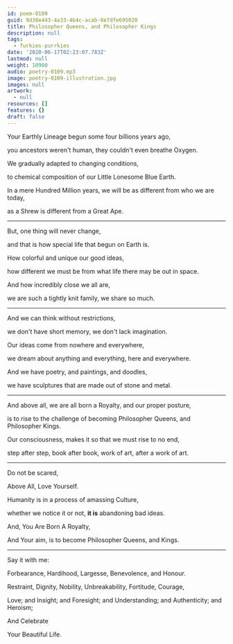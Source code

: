 ```yaml
---
id: poem-0109
guid: 9d38e443-4a33-4b4c-acab-8e7dfe695020
title: Philosopher Queens, and Philosopher Kings
description: null
tags:
  - furkies-purrkies
date: '2020-06-17T02:23:07.783Z'
lastmod: null
weight: 10900
audio: poetry-0109.mp3
image: poetry-0109-illustration.jpg
images: null
artwork:
  - null
resources: []
features: {}
draft: false
---
```


Your Earthly Lineage begun some four billions years ago,

you ancestors weren't human, they couldn't even breathe Oxygen.

We gradually adapted to changing conditions,

to chemical composition of our Little Lonesome Blue Earth.

In a mere Hundred Million years, we will be as different from who we are today,

as a Shrew is different from a Great Ape.

---

But, one thing will never change,

and that is how special life that begun on Earth is.

How colorful and unique our good ideas,

how different we must be from what life there may be out in space.

And how incredibly close we all are,

we are such a tightly knit family, we share so much.

---

And we can think without restrictions,

we don't have short memory, we don't lack imagination.

Our ideas come from nowhere and everywhere,

we dream about anything and everything, here and everywhere.

And we have poetry, and paintings, and doodles,

we have sculptures that are made out of stone and metal.

---

And above all, we are all born a Royalty, and our proper posture,

is to rise to the challenge of becoming Philosopher Queens, and Philosopher Kings.

Our consciousness, makes it so that we must rise to no end,

step after step, book after book, work of art, after a work of art.

---

Do not be scared,

Above All, Love Yourself.

Humanity is in a process of amassing Culture,

whether we notice it or not, **it is** abandoning bad ideas.

And, You Are Born A Royalty,

And Your aim, is to become Philosopher Queens, and Kings.

---

Say it with me:

Forbearance, Hardihood, Largesse, Benevolence, and Honour.

Restraint, Dignity, Nobility, Unbreakability, Fortitude, Courage,

Love; and Insight; and Foresight; and Understanding; and Authenticity; and Heroism;

And Celebrate

Your Beautiful Life.
